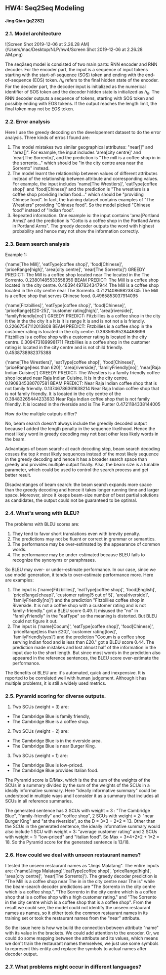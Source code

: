 ## HW4: Seq2Seq Modeling

#### Jing Qian (jq2282)

### 2.1. Model architecture

![Screen Shot 2019-12-06 at 2.26.28 AM](/Users/mac/Desktop/NLP/hw4/Screen Shot 2019-12-06 at 2.26.28 AM.png)

The seq2seq model is consisted of two main parts: RNN encoder and RNN decoder. For the encoder part, the input is a sequence of input tokens starting with the start-of-sequence (SOS) token and ending with the end-of-sequence (EOS) token. $h_n$ refers to the final hidden state of the encoder. For the decoder part, the decoder input is initialized as the numerical identifier of SOS token and the decoder hidden state is initialized as $h_n$. The RNN decoder outputs a sequence of tokens, starting with SOS token and possibly ending with EOS tokens. If the output reaches the length limit, the final token may not be EOS token.



### 2.2. Error analysis

Here I use the greedy decoding on the developement dataset to do the error analysis. Three kinds of erros I found are:

1. The model mistakes two similar geographical attributes: "near[]" and "area[]". For example, the input includes 'area[city centre]' and 'near[The Sorrento]', and the prediction is "The mill is a coffee shop in in the sorrento..." which should be "in the city centre area near the Sorrento" instead.
2. The model learnt the relationship between values of different attributes instead of the relationship between attribute and corresponding values. For example, the input includes 'name[The Wrestlers]', 'eatType[coffee shop]' and 'food[Chinese]' and the prediction is "The wrestlers is a coffee shop providing Indian food..." which should be "providing Chinese food". In fact, the training dataset contains examples of "The Wrestlers" providing "Chinese food". So the model picked "Chinese food" instead of "Indian food". 
3. Repeated information. One example is: the input contains 'area[Portland Arms]' and the prediction is "Cotto is a coffee shop in the Portland Arms in Portland Arms". The greedy decoder outputs the word with highest probability and hence may not show the information correctly.



### 2.3. Beam search analysis

Example 1:

('name[The Mill]', 'eatType[coffee shop]', 'food[Chinese]', 'priceRange[high]', 'area[city centre]', 'near[The Sorrento]') GREEDY PREDICT: <sos> The Mill is a coffee shop located near The located in the The Sorrento. <eos> 0.23801485533558359  BEAM PREDICT: <sos> The Mill is a coffee shop located in the city centre. <eos> 0.48394497834347944 <sos> The Mill is a coffee shop located in the city centre near The Sorrento. <eos> 0.7121408698238745 <sos> The Mill is a coffee shop that serves Chinese food. <eos> 0.4965853037914095



('name[Fitzbillies]', 'eatType[coffee shop]', 'food[Chinese]', 'priceRange[£20-25]', 'customer rating[high]', 'area[riverside]', 'familyFriendly[no]') GREEDY PREDICT: <sos> Fitzbillies is a coffee shop in the city It the in the the city It a It is It is range It is and is not not a is friendly. <eos> 0.22667547112013808  BEAM PREDICT: <sos> Fitzbillies is a coffee shop in the customer rating is located in the city centre. <eos> 0.36356595284468696 <sos> Fitzbillies is a coffee shop with a customer rating is located in the city centre. <eos> 0.3094731899981711 <sos> Fitzbillies is a coffee shop in the customer rating is located in the city centre and is not child friendly. <eos> 0.4538738982375388

('name[The Wrestlers]', 'eatType[coffee shop]', 'food[Chinese]', 'priceRange[less than £20]', 'area[riverside]', 'familyFriendly[no]', 'near[Raja Indian Cuisine]') GREEDY PREDICT: <sos> The Wrestlers is a family friendly coffee shop located near Raja Indian Cuisine. It is in the city centre. <eos> 0.1908345380707581  BEAM PREDICT: <sos> Near Raja Indian coffee shop that is not family friendly. <eos> 0.13746786361638214 <sos> Near Raja Indian coffee shop that is not family friendly. It is located in the city centre of the <eos> 0.38483265444233633 <sos> Near Raja Indian coffee shop that is not family friendly. It is located in the riverside and is The Punter <eos> 0.4721184338144005

How do the multiple outputs differ?



No, beam search doesn't always include the greedily decoded output because I added the length penalty in the sequence likelihood. Hence the most likely word in greedy decoding may not beat other less likely words in the beam.

Advantages of beam search: at each decoding step, beam search decoding cosses the top $k$ most likely sequences instead of the most likely sequence in the greedy decoding and hence  it has a broader search space than greedy and provides multiple output finally. Also, the beam size is a tunable parameter, which could be used to control the search process and get better result. 

Disadvantanges of beam search: the beam search expands more space than the greedy decoding and hence it takes longer running time and larger space. Moreover, since it keeps beam-size number of best partial solutions as  candidates, the output could not be guaranteed to be optimal.







### 2.4. What's wrong with BLEU?

The problems with BLEU scores are:

1. They tend to favor short translations even with brevity penalty.
2. The predictions may not be fluent or correct in grammar or semantics.
3. The performance may be over-estimated by the appearance of common words.
4. The performance may be under-estimated because BLEU fails to recognize the synonyms or paraphrases.

So BLEU may over- or under-estimate performance. In our case, since we use model generation, it tends to over-estimate performance more. Here are examples:

1. The input is ('name[Fitzbillies]', 'eatType[coffee shop]', 'food[English]', 'priceRange[cheap]', 'customer rating[5 out of 5]', 'area[riverside]', 'familyFriendly[no]') and the prediction "Fitzbillies coffee shop in Riverside. It is not a coffee shop with a customer rating and is not family-friendly." got a BLEU score 0.49. It misused the "no" in "familyFriendly" in the "eatType" so the meaning is distorted. But BLEU could not figure it out.
2. The input is ('name[Cocum]', 'eatType[coffee shop]', 'food[Chinese]', 'priceRange[less than £20]', 'customer rating[low]', 'familyFriendly[yes]') and the prediction "Cocum is a coffee shop serving Indian food and is less than £20." got a BLEU score 0.44. The prediction made mistakes and lost almost half of the information in the input due to the short length. But since most words in the prediction also appeared in the reference sentences, the BLEU score over-estimate the performance.

The Benefits ot BLEU are: it's automated, quick and inexpensive. It is reported to be correlated well with human judgement. Although it has multiple problems, it is still a widely used metrics.



### 2.5. Pyramid scoring for diverse outputs.

1. Two SCUs (weight = 3) are: 

* The Cambridge Blue is family friendly,
* The Cambridge Blue is a coffee shop.

2. Two SCUs (weight = 2) are:

* The Cambridge Blue is in the riverside area.
* The Cambridge Blue is near Burger King.

3. Two SCUs (weight = 1) are:

* The Cambridge Blue is low-priced.
* The Cambridge Blue provides Italian food.

The Pyramid score is D/Max, which is the the sum of the weights of the SCUs in a summary divided by the sum of the weights of the SCUs in a ideally informative summary. Here "ideally informative summary" could be understood in multiple ways and I consider it as a summary that includes all SCUs in all reference summaries.

The generated sentence has 3 SCUs with weight = 3 : "The Cambridge Blue", "family-friendly" and "coffee shop", 2 SCUs with weight = 2: "near Burger King" and "at the riverside", so the D = 3\*3 + 2\*2 = 13. Other than the SCUs in the generated sentence, the ideally informative summary would also include 1 SCU with weight = 3: "average customer rating" and 2 SCUs with weight = 1: "low-priced" and "Italian food". So Max = 3\*4+2\*2 + 1\*2 = 18. So the Pyramid score for the generated sentence is 13/18. 



### 2.6. How could we deal with unseen restaurant names?

I tested the unseen restaurant names as "Jings Malatang". The entire inputs are: ('name[Jings Malatang]','eatType[coffee shop]', 'priceRange[high]', 'area[city centre]', 'near[The Sorrento]'). The greedy decoder prediction is "The Mill is a coffee shop near The in in the city centre near The is" while the beam-search decoder predictions are "The Sorrento in the city centre which is a coffee shop.", "The Sorrento in the city centre which is a coffee shop that is a coffee shop with a high customer rating." and "The Sorrento in the city centre which is a coffee shop that is a coffee shop". From the result we could see, the model could not identify the unseen restaurant names as names, so it either took the common restaurant names in its training set or took the restaurant names from the "near" attribute.  

So the issue here is how we build the connection between attribute "name" with its value in the brackets. We could add attention to the encoder. Or, we could do some mapping between the attribute and its values, which means we don't train the restaurant names themselves, we just use some symbols to represent this entity and replace the symbols to actual names after decoder output. 



### 2.7. What problems might occur in different languages?

